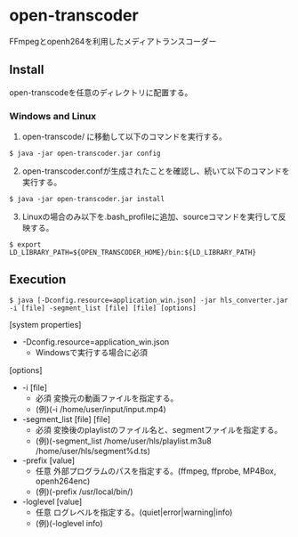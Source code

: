 open-transcoder
===============

FFmpegとopenh264を利用したメディアトランスコーダー

Install
--------

open-transcodeを任意のディレクトリに配置する。

### Windows and Linux

1. open-transcode/ に移動して以下のコマンドを実行する。

~~~
$ java -jar open-transcoder.jar config
~~~

2. open-transcoder.confが生成されたことを確認し、続いて以下のコマンドを実行する。

~~~
$ java -jar open-transcoder.jar install
~~~

3. Linuxの場合のみ以下を.bash_profileに追加、sourceコマンドを実行して反映する。

~~~
$ export LD_LIBRARY_PATH=${OPEN_TRANSCODER_HOME}/bin:${LD_LIBRARY_PATH}
~~~


Execution
--------

~~~
$ java [-Dconfig.resource=application_win.json] -jar hls_converter.jar -i [file] -segment_list [file] [file] [options]
~~~
[system properties]
* -Dconfig.resource=application_win.json
    *    Windowsで実行する場合に必須

[options]
*  -i [file] 
    *    必須 変換元の動画ファイルを指定する。
    *    (例)(-i /home/user/input/input.mp4) 
*  -segment_list [file] [file]
    *    必須 変換後のplaylistのファイル名と、segmentファイルを指定する。
    *    (例)(-segment_list /home/user/hls/playlist.m3u8 /home/user/hls/segment%d.ts)
*  -prefix [value]
    *    任意 外部プログラムのパスを指定する。(ffmpeg, ffprobe, MP4Box, openh264enc)
    *    (例)(-prefix /usr/local/bin/)
*  -loglevel [value]
    *    任意 ログレベルを指定する。(quiet|error|warning|info)
    *    (例)(-loglevel info)

